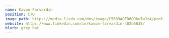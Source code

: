 ```yaml
---
name: Kavon Farvardin
position: CTO
image_path: https://media.licdn.com/dms/image/C5603AQFD6QDku7wJzA/profile-displayphoto-shrink_800_800/0?e=1542844800&v=beta&t=6Xt3fEPx_eUURxQ2gxZNb_DTfGyXSNsIMRqPDBg1b50
website: https://www.linkedin.com/in/kavon-farvardin-402b6635/
blurb: grey hat
---
```

